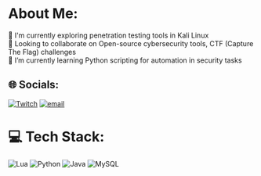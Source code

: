 #  About Me:
🔭 I'm currently exploring penetration testing tools in Kali Linux <br>👯 Looking to collaborate on Open-source cybersecurity tools, CTF (Capture The Flag) challenges<br>🌱 I’m currently learning Python scripting for automation in security tasks<br>


## 🌐 Socials:
[![Twitch](https://img.shields.io/badge/Twitch-%239146FF.svg?logo=Twitch&logoColor=white)](https://twitch.tv/n0bars) [![email](https://img.shields.io/badge/Email-D14836?logo=gmail&logoColor=white)](mailto:srabon.ishmam@gmail.com) 

# 💻 Tech Stack:
![Lua](https://img.shields.io/badge/lua-%232C2D72.svg?style=for-the-badge&logo=lua&logoColor=white) ![Python](https://img.shields.io/badge/python-3670A0?style=for-the-badge&logo=python&logoColor=ffdd54) ![Java](https://img.shields.io/badge/java-%23ED8B00.svg?style=for-the-badge&logo=openjdk&logoColor=white) ![MySQL](https://img.shields.io/badge/mysql-4479A1.svg?style=for-the-badge&logo=mysql&logoColor=white) 


